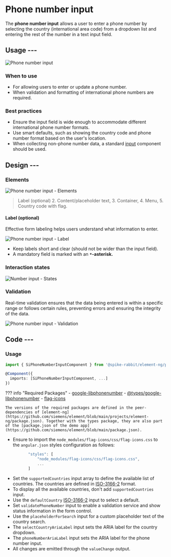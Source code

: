 # Phone number input

The **phone number input** allows a user to enter a phone number by selecting the country
(international area code) from a dropdown list and entering the rest of the number in
a text input field.

## Usage ---

![Phone number input](images/phone-input.png)

### When to use

- For allowing users to enter or update a phone number.
- When validation and formatting of international phone numbers are required.

### Best practices

- Ensure the input field is wide enough to accommodate different international phone number formats.
- Use smart defaults, such as showing the country code and phone number format based on the user's location.
- When collecting non-phone number data, a standard [input](../forms-inputs/input.md) component should be used.


## Design ---

### Elements

![Phone number input - Elements](images/phone-input-elements.png)

> Label (optional) 2. Content/placeholder text, 3. Container, 4. Menu, 5. Country code with flag.

#### Label (optional)

Effective form labeling helps users understand what information to enter.

![Phone number input - Label](images/phone-input-label.png)

- Keep labels short and clear (should not be wider than the input field).
- A mandatory field is marked with an **`*`-asterisk.**

### Interaction states

![Number input - States](images/phone-input-states.png)

### Validation

Real-time validation ensures that the data being entered is within a specific
range or follows certain rules, preventing errors and ensuring the integrity of
the data.

![Phone number input - Validation](images/phone-input-validation.png)

## Code ---

### Usage

```ts
import { SiPhoneNumberInputComponent } from '@spike-rabbit/element-ng/phone-number';

@Component({
  imports: [SiPhoneNumberInputComponent, ...]
})
```
<!-- markdownlint-disable MD046-->
??? info "Required Packages"
    - [google-libphonenumber](https://www.npmjs.com/package/google-libphonenumber)
    - [@types/google-libphonenumber](https://www.npmjs.com/package/@types/google-libphonenumber)
    - [flag-icons](https://www.npmjs.com/package/flag-icons)

    The versions of the required packages are defined in the peer-dependencies of [element-ng](https://github.com/siemens/element/blob/main/projects/element-ng/package.json). Together with the types package, they are also part of the [package.json of the demo app](https://github.com/siemens/element/blob/main/package.json).
<!-- markdownlint-enable MD046-->

- Ensure to import the `node_modules/flag-icons/css/flag-icons.css` to the `angular.json` styles configuration as follows:

```ts
          "styles": [
              "node_modules/flag-icons/css/flag-icons.css",
              ...
          ]
```

- Set the `supportedCountries` input array to define the available list of countries. The countries are defined in [ISO-3166-2](https://en.wikipedia.org/wiki/ISO_3166-2) format.
- To display all the available countries, don't add `supportedCountries` input.
- Use the `defaultCountry` [ISO-3166-2](https://en.wikipedia.org/wiki/ISO_3166-2) input to select a default.
- Set `validatePhoneNumber` input to enable a validation service and show status information in the form control.
- Use the `placeholderForSearch` input for a custom placeholder text of the country search.
- The `selectCountryAriaLabel` input sets the ARIA label for the country dropdown.
- The `phoneNumberAriaLabel` input sets the ARIA label for the phone number input.
- All changes are emitted through the `valueChange` output.

<si-docs-component example="si-phone-number-input/si-phone-number-input" height="300"></si-docs-component>

<si-docs-api component="SiPhoneNumberInputComponent"></si-docs-api>

<si-docs-types></si-docs-types>
